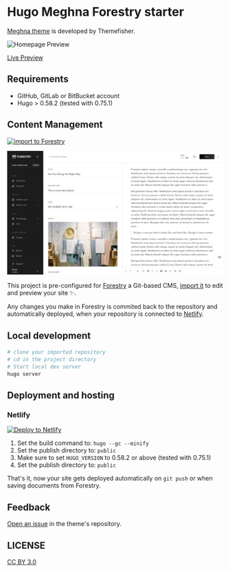 # Hugo Meghna Forestry starter

[Meghna theme](https://github.com/themefisher/meghna-hugo) is developed by Themefisher.

![Homepage Preview](https://user-images.githubusercontent.com/37659754/54068559-44d79a80-4278-11e9-9601-f58d6879989c.gif)

[Live Preview](http://demo.themefisher.com/meghna-hugo/)

## Requirements

- GitHub, GitLab or BitBucket account
- Hugo > 0.58.2 (tested with 0.75.1)

## Content Management

[![import to Forestry](https://assets.forestry.io/import-to-forestryK.svg)](https://app.forestry.io/quick-start?repo=forestryio/hugo-meghna-forestry&engine=hugo&version=0.75.1)

![Forestry admin interface](./images/forestry-cms.jpg)

This project is pre-configured for [Forestry](https://forestry.io) a Git-based CMS, [import it](https://app.forestry.io/quick-start?repo=forestryio/hugo-meghna-forestry&engine=hugo&version=0.75.1) to edit and preview your site ✨.

Any changes you make in Forestry is commited back to the repository and automatically deployed, when your repository is connected to [Netlify](#netlify).

## Local development

```bash
# clone your imported repository
# cd in the project directory
# Start local dev server
hugo server
```

## Deployment and hosting

### Netlify

[![Deploy to Netlify](https://www.netlify.com/img/deploy/button.svg)](https://app.netlify.com/start/deploy?repository=https://github.com/forestryio/hugo-meghna-forestry)

1. Set the build command to: `hugo --gc --minify`
2. Set the publish directory to: `public`
3. Make sure to set `HUGO_VERSION` to 0.58.2 or above (tested with 0.75.1)
3. Set the publish directory to: `public`

That's it, now your site gets deployed automatically on `git push` or when saving documents from Forestry.

## Feedback

[Open an issue](https://github.com/themefisher/meghna-hugo/issues) in the theme's repository.

## LICENSE

[CC BY 3.0](LICENSE)
